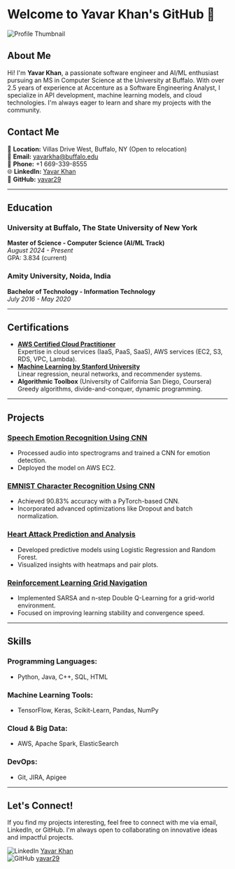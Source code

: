 # Welcome to Yavar Khan's GitHub 👋

![Profile Thumbnail](https://as2.ftcdn.net/v2/jpg/05/97/46/37/1000_F_597463789_8mfyr6Lz8JtbESp5ZYyR2XxFUZg6FyQQ.webp)

## About Me
Hi! I'm **Yavar Khan**, a passionate software engineer and AI/ML enthusiast pursuing an MS in Computer Science at the University at Buffalo. With over 2.5 years of experience at Accenture as a Software Engineering Analyst, I specialize in API development, machine learning models, and cloud technologies. I'm always eager to learn and share my projects with the community.

## Contact Me

📍 **Location:** Villas Drive West, Buffalo, NY (Open to relocation)  
📧 **Email:** [yavarkha@buffalo.edu](mailto:yavarkha@buffalo.edu)  
📱 **Phone:** +1 669-339-8555  
🌐 **LinkedIn:** [Yavar Khan](https://www.linkedin.com/in/yavar-khan29/)  
🐙 **GitHub:** [yavar29](https://github.com/yavar29)

---

## Education

### University at Buffalo, The State University of New York  
**Master of Science - Computer Science (AI/ML Track)**  
_August 2024 - Present_  
GPA: 3.834 (current)

### Amity University, Noida, India  
**Bachelor of Technology - Information Technology**  
_July 2016 - May 2020_

---

## Certifications

- **[AWS Certified Cloud Practitioner](https://cp.certmetrics.com/amazon/en/public/verify/credential/S2JVD4E1X2VQQ7KF)**  
  Expertise in cloud services (IaaS, PaaS, SaaS), AWS services (EC2, S3, RDS, VPC, Lambda).
- **[Machine Learning by Stanford University](https://coursera.org/share/3d553a1ae631d19e95226287190bc71c)**  
  Linear regression, neural networks, and recommender systems.
- **Algorithmic Toolbox** (University of California San Diego, Coursera)  
  Greedy algorithms, divide-and-conquer, dynamic programming.

---

## Projects

### [Speech Emotion Recognition Using CNN](https://github.com/yavar29/speech-emotion-recognition)
- Processed audio into spectrograms and trained a CNN for emotion detection.
- Deployed the model on AWS EC2.

### [EMNIST Character Recognition Using CNN](https://github.com/yavar29/emnist-character-recognition)
- Achieved 90.83% accuracy with a PyTorch-based CNN.
- Incorporated advanced optimizations like Dropout and batch normalization.

### [Heart Attack Prediction and Analysis](https://github.com/yavar29/heart-attack-prediction)
- Developed predictive models using Logistic Regression and Random Forest.
- Visualized insights with heatmaps and pair plots.

### [Reinforcement Learning Grid Navigation](https://github.com/yavar29/grid-navigation)
- Implemented SARSA and n-step Double Q-Learning for a grid-world environment.
- Focused on improving learning stability and convergence speed.

---

## Skills

### Programming Languages:
- Python, Java, C++, SQL, HTML

### Machine Learning Tools:
- TensorFlow, Keras, Scikit-Learn, Pandas, NumPy

### Cloud & Big Data:
- AWS, Apache Spark, ElasticSearch

### DevOps:
- Git, JIRA, Apigee

---

## Let's Connect!
If you find my projects interesting, feel free to connect with me via email, LinkedIn, or GitHub. I'm always open to collaborating on innovative ideas and impactful projects.

![LinkedIn](https://via.placeholder.com/20/0077B5/FFFFFF?text=+) [Yavar Khan](https://www.linkedin.com/in/yavar-khan29/)  
![GitHub](https://via.placeholder.com/20/000000/FFFFFF?text=+) [yavar29](https://github.com/yavar29/)
